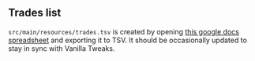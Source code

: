 ## Trades list

`src/main/resources/trades.tsv` is created by opening [this google docs
spreadsheet][1] and exporting it to TSV. It should be occasionally
updated to stay in sync with Vanilla Tweaks.

[1]: https://docs.google.com/spreadsheets/d/1udjXJUFiTCUUtfa7srQa4Ip8O3oCFYsq3AsD4Ax_7Dw/edit#gid=406953118
